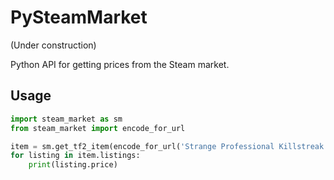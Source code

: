 # PySteamMarket
(Under construction)

Python API for getting prices from the Steam market.

## Usage

```python
import steam_market as sm
from steam_market import encode_for_url

item = sm.get_tf2_item(encode_for_url('Strange Professional Killstreak Scattergun'))
for listing in item.listings:
    print(listing.price)
```